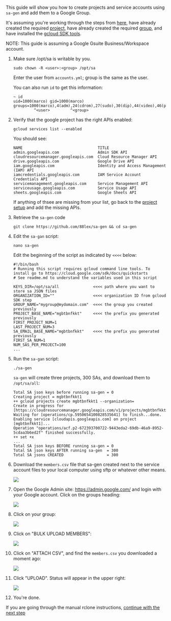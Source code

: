 This guide will show you how to create projects and service accounts using `sa-gen` and add them to a Google Group.

It's assuming you're working through the steps from [here](rclone-manual.md), have already created the required [project](google-project-setup.md), have already created the required [group](google-group-setup.md), and have installed the [gcloud SDK tools](google-gcloud-tools-install.md).

NOTE: This guide is assuming a Google Gsuite Business/Workspace account.

1. Make sure /opt/sa is writable by you.

    ```
    sudo chown -R <user>:<group> /opt/sa
    ```

    Enter the user from `accounts.yml`; group is the same as the user.
    
    You can also run `id` to get this information:

    ```
    ~ id
    uid=1000(marco) gid=1000(marco) groups=1000(marco),4(adm),24(cdrom),27(sudo),30(dip),44(video),46(plugdev),116(lxd),1001(docker)
             ^<user>         ^<group>
    ```

1. Verify that the google project has the right APIs enabled:

   ```
   gcloud services list --enabled
   ```

   You should see:

   ```
   NAME                                 TITLE
   admin.googleapis.com                 Admin SDK API
   cloudresourcemanager.googleapis.com  Cloud Resource Manager API
   drive.googleapis.com                 Google Drive API
   iam.googleapis.com                   Identity and Access Management (IAM) API
   iamcredentials.googleapis.com        IAM Service Account Credentials API
   servicemanagement.googleapis.com     Service Management API
   serviceusage.googleapis.com          Service Usage API
   sheets.googleapis.com                Google Sheets API
   ```
   
   If anything of thsee are missing from your list, go back to the [project setup](google-project-setup.md) and add the missing APIs.
  
1. Retrieve the `sa-gen` code

    ```
    git clone https://github.com/88lex/sa-gen && cd sa-gen
    ```

1. Edit the `sa-gan` script:

    ```
    nano sa-gen
    ```

    Edit the beginning of the script as indicated by `<<<<` below:

    ```
    #!/bin/bash
    # Running this script requires gcloud command line tools. To install go to https://cloud.google.com/sdk/docs/quickstarts
    # See readme.md to understand the variables used in this script

    KEYS_DIR=/opt/sa/all               <<<< path where you want to store sa JSON files
    ORGANIZATION_ID=""                 <<<< organization ID from gcloud SDK step
    GROUP_NAME="mygroup@mydomain.com"  <<<< the group you created previously
    PROJECT_BASE_NAME="mgbtbnfkkt"     <<<< the prefix you generated previously
    FIRST_PROJECT_NUM=1
    LAST_PROJECT_NUM=3
    SA_EMAIL_BASE_NAME="mgbtbnfkkt"    <<<< the prefix you generated previously
    FIRST_SA_NUM=1
    NUM_SAS_PER_PROJECT=100
    ...
    ```

1. Run the `sa-gan` script:

    ```
    ./sa-gen
    ```

    `sa-gen` will create three projects, 300 SAs, and download them to `/opt/sa/all`:


    ```
    Total SA json keys before running sa-gen = 0
    Creating project = mgbtbnfkkt1
    ++ gcloud projects create mgbtbnfkkt1 --organization=
    Create in progress for [https://cloudresourcemanager.googleapis.com/v1/projects/mgbtbnfkkt1].
    Waiting for [operations/cp.5950654100828535641] to finish...done.
    Enabling service [cloudapis.googleapis.com] on project [mgbtbnfkkt1]...
    Operation "operations/acf.p2-672393700722-9443eda2-69db-46a9-8952-5cdaa3b6ed2f" finished successfully.
    ++ set +x
    ...
    Total SA json keys BEFORE running sa-gen = 0
    Total SA json keys AFTER running sa-gen  = 300
    Total SA jsons CREATED                   = 300
    ```
2. Download the `members.csv` file that sa-gen created next to the service account files to your local computer using sftp or whatever other means.

    ![](../images/google-service-account/01-all-members.png)

1. Open the Google Admin site: https://admin.google.com/ and login with your Google account.  Click on the groups heading:

    ![](../images/google-service-account/02-admin-top-level.png)

1. Click on your group:

    ![](../images/google-service-account/03-group-list.png)

2. Click on "BULK UPLOAD MEMBERS":

    ![](../images/google-service-account/04-bulk-upload.png)

3. Click on "ATTACH CSV", and find the `members.csv` you downloaded a moment ago:

    ![](../images/google-service-account/05-select-CSV.png)

4. Click "UPLOAD".  Status will appear in the upper right:

    ![](../images/google-service-account/06-choose-csv.png)

5. You're done.

If you are going through the manual rclone instructions, [continue with the next step](../rclone-manual#new-rclone-setup)
